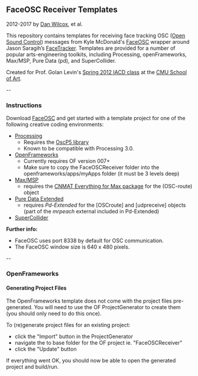 ## FaceOSC Receiver Templates

2012-2017 by [Dan Wilcox](http://danomatika.com), et al.

This repository contains templates for receiving face tracking OSC ([Open Sound Control](http://opensoundcontrol.org/introduction-osc)) messages from Kyle McDonald's [FaceOSC](https://github.com/kylemcdonald/ofxFaceTracker/downloads) wrapper around Jason Saragih’s [FaceTracker](http://web.mac.com/jsaragih/FaceTracker/FaceTracker.html). Templates are provided for a number of popular arts-engineering toolkits, including Processing, openFrameworks, Max/MSP, Pure Data (pd), and SuperCollider. 

Created for Prof. Golan Levin's [Spring 2012 IACD class](http://golancourses.net/2012spring/) at the [CMU School of Art](http://www.cmu.edu/art/).

--

### Instructions

Download [FaceOSC](https://github.com/kylemcdonald/ofxFaceTracker/releases) and get started with a template project for one of the following creative coding environments:  

* [Processing](http://processing.org/)
	* Requires the [OscP5 library](http://www.sojamo.de/libraries/oscP5/)
	* Known to be compatible with Processing 3.0.
* [OpenFrameworks](http://www.openframeworks.cc/)
	* Currently requires OF version 007+
	* Make sure to copy the FaceOSCReceiver folder into the openframeworks/apps/myApps folder (it must be 3 levels deep)
* [Max/MSP](http://cycling74.com/)
	* requires the [CNMAT Everything for Max package](http://cnmat.berkeley.edu/downloads) for the (OSC-route) object
* [Pure Data Extended](http://puredata.info/)
	* requires *Pd-Extended* for the [OSCroute] and [udpreceive] objects (part of the *mrpeach* external included in Pd-Extended)
* [SuperCollider](http://supercollider.github.io/)


**Further info:**

* FaceOSC uses port 8338 by default for OSC communication.
* The FaceOSC window size is 640 x 480 pixels.

-- 

### OpenFrameworks

#### Generating Project Files

The OpenFrameworks template does not come with the project files pre-generated. You will need to use the OF ProjectGenerator to create them (you should only need to do this once).

To (re)generate project files for an existing project:

* click the "Import" button in the ProjectGenerator
* navigate the to base folder for the OF project ie. "FaceOSCReceiver"
* click the "Update" button

If everything went OK, you should now be able to open the generated project and build/run.
